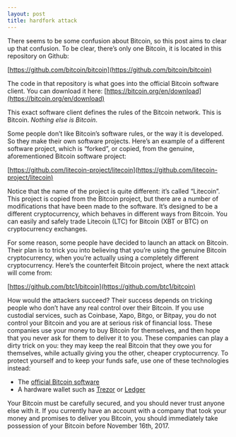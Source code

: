 ```yaml
---
layout: post
title: hardfork attack
---
```





There seems to be some confusion about Bitcoin, so this post aims to clear up that confusion. To be clear, there’s only one Bitcoin, it is located in this repository on Github:

[https://github.com/bitcoin/bitcoin](https://github.com/bitcoin/bitcoin)

The code in that repository is what goes into the official Bitcoin software client. You can download it here: [https://bitcoin.org/en/download](https://bitcoin.org/en/download)

This exact software client defines the rules of the Bitcoin network. This is Bitcoin. *Nothing else is Bitcoin*.  

Some people don’t like Bitcoin’s software rules, or the way it is developed. So they make their own software projects. Here’s an example of a different software project, which is “forked”, or copied, from the genuine, aforementioned Bitcoin software project:

[https://github.com/litecoin-project/litecoin](https://github.com/litecoin-project/litecoin)

Notice that the name of the project is quite different: it’s called “Litecoin”. This project is copied from the Bitcoin project, but there are a number of modifications that have been made to the software. It’s designed to be a different cryptocurrency, which behaves in different ways from Bitcoin. You can easily and safely trade Litecoin (LTC) for Bitcoin (XBT or BTC) on cryptocurrency exchanges.

For some reason, some people have decided to launch an attack on Bitcoin. Their plan is to trick you into believing that you’re using the genuine Bitcoin cryptocurrency, when you’re actually using a completely different cryptocurrency. Here’s the counterfeit Bitcoin project, where the next attack will come from:

[https://github.com/btc1/bitcoin](https://github.com/btc1/bitcoin)

How would the attackers succeed? Their success depends on tricking people who don’t have any real control over their Bitcoin. If you use custodial services, such as Coinbase, Xapo, Bitgo, or Bitpay, you do not control your Bitcoin and you are at serious risk of financial loss. These companies use your money to buy Bitcoin for themselves, and then hope that you never ask for them to deliver it to you. These companies can play a dirty trick on you: they may keep the real Bitcoin that they owe you for themselves, while actually giving you the other, cheaper cryptocurrency. To protect yourself and to keep your funds safe, use one of these technologies instead:


- The [official Bitcoin software](https://github.com/bitcoin/bitcoin)
- A hardware wallet such as [Trezor](https://trezor.io/) or [Ledger](https://www.ledgerwallet.com/)


Your Bitcoin must be carefully secured, and you should never trust anyone else with it. If you currently have an account with a company that took your money and promises to deliver you Bitcoin, you should immediately take possession of your Bitcoin before November 16th, 2017.
